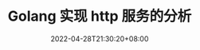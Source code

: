 ---
title: "Golang 实现 http 服务的分析"
date: 2022-04-28T21:30:20+08:00
tags: ["GO", "GO 标准库"]
draft: false

---